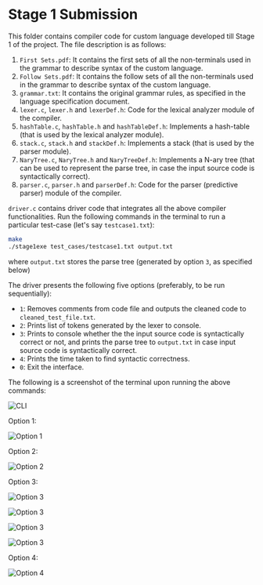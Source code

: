 # Stage 1 Submission

This folder contains compiler code for custom language developed till Stage 1 of the project. The file description is as follows:

1. `First Sets.pdf`: It contains the first sets of all the non-terminals used in the grammar to describe syntax of the custom language.
2. `Follow Sets.pdf`: It contains the follow sets of all the non-terminals used in the grammar to describe syntax of the custom language.
3. `grammar.txt`: It contains the original grammar rules, as specified in the language specification document.
4. `lexer.c`, `lexer.h` and `lexerDef.h`: Code for the lexical analyzer module of the compiler.
5. `hashTable.c`, `hashTable.h` and `hashTableDef.h`: Implements a hash-table (that is used by the lexical analyzer module).
6. `stack.c`, `stack.h` and `stackDef.h`: Implements a stack (that is used by the parser module).
7. `NaryTree.c`, `NaryTree.h` and `NaryTreeDef.h`: Implements a N-ary tree (that can be used to represent the parse tree, in case the input source code is syntactically correct).
8. `parser.c`, `parser.h` and `parserDef.h`: Code for the parser (predictive parser) module of the compiler.

`driver.c` contains driver code that integrates all the above compiler functionalities. Run the following commands in the terminal to run a particular test-case (let's say `testcase1.txt`):
```sh
make
./stage1exe test_cases/testcase1.txt output.txt
```
where `output.txt` stores the parse tree (generated by option `3`, as specified below)

The driver presents the following five options (preferably, to be run sequentially):
  * `1`: Removes comments from code file and outputs the cleaned code to `cleaned_test_file.txt`.
  * `2`: Prints list of tokens generated by the lexer to console.
  * `3`: Prints to console whether the the input source code is syntactically correct or not, and prints the parse tree to `output.txt` in case input source code is syntactically correct.
  * `4`: Prints the time taken to find syntactic correctness.
  * `0`: Exit the interface.

The following is a screenshot of the terminal upon running the above commands:

![CLI](./imgs/cli.png)

Option 1:

![Option 1](./imgs/cli1.png)

Option 2:

![Option 2](./imgs/cli2.png)

Option 3:

![Option 3](./imgs/cli3_1.png)

![Option 3](./imgs/cli3_2.png)

![Option 3](./imgs/cli3_3.png)

![Option 3](./imgs/cli3_4.png)

Option 4:

![Option 4](./imgs/cli4.png)



